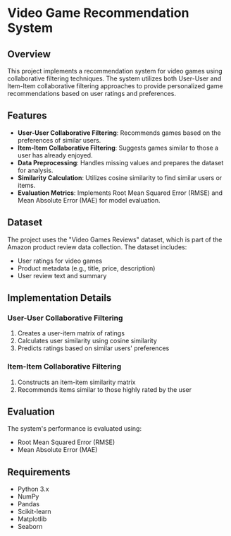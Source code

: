 # Video Game Recommendation System

## Overview

This project implements a recommendation system for video games using collaborative filtering techniques. The system utilizes both User-User and Item-Item collaborative filtering approaches to provide personalized game recommendations based on user ratings and preferences.

## Features

- **User-User Collaborative Filtering**: Recommends games based on the preferences of similar users.
- **Item-Item Collaborative Filtering**: Suggests games similar to those a user has already enjoyed.
- **Data Preprocessing**: Handles missing values and prepares the dataset for analysis.
- **Similarity Calculation**: Utilizes cosine similarity to find similar users or items.
- **Evaluation Metrics**: Implements Root Mean Squared Error (RMSE) and Mean Absolute Error (MAE) for model evaluation.

## Dataset

The project uses the "Video Games Reviews" dataset, which is part of the Amazon product review data collection. The dataset includes:

- User ratings for video games
- Product metadata (e.g., title, price, description)
- User review text and summary

## Implementation Details

### User-User Collaborative Filtering

1. Creates a user-item matrix of ratings
2. Calculates user similarity using cosine similarity
3. Predicts ratings based on similar users' preferences

### Item-Item Collaborative Filtering

1. Constructs an item-item similarity matrix
2. Recommends items similar to those highly rated by the user

## Evaluation

The system's performance is evaluated using:

- Root Mean Squared Error (RMSE)
- Mean Absolute Error (MAE)

## Requirements

- Python 3.x
- NumPy
- Pandas
- Scikit-learn
- Matplotlib
- Seaborn
